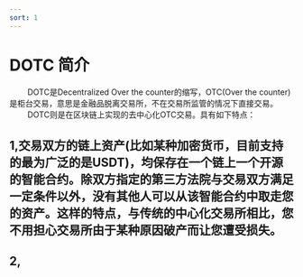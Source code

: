 ```yaml
---
sort: 1
---
```


# DOTC 简介  
&ensp;&ensp;&ensp;&ensp; DOTC是Decentralized Over the counter的缩写，OTC(Over the counter)是柜台交易，意思是金融品脱离交易所，不在交易所监管的情况下直接交易。
&ensp;&ensp;&ensp;&ensp; DOTC则是在区块链上实现的去中心化OTC交易。具有如下特点：
## 1,交易双方的链上资产(比如某种加密货币，目前支持的最为广泛的是USDT)，均保存在一个链上一个开源的智能合约。除双方指定的第三方法院与交易双方满足一定条件以外，没有其他人可以从该智能合约中取走您的资产。这样的特点，与传统的中心化交易所相比，您不用担心交易所由于某种原因破产而让您遭受损失。
## 2,